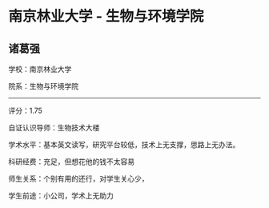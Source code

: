 # 南京林业大学 - 生物与环境学院

## 诸葛强

学校：南京林业大学

院系：生物与环境学院

* * *

评分：1.75

自证认识导师：生物技术大楼

学术水平：基本英文读写，研究平台较低，技术上无支撑，思路上无办法。

科研经费：充足，但想花他的钱不太容易

师生关系：个别有用的还行，对学生关心少，

学生前途：小公司，学术上无助力